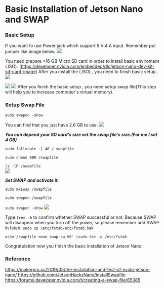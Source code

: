 ﻿# Basic Installation of Jetson Nano and  SWAP

### Basic Setup
If you want to use Power jack which support 5 V 4 A input. Remember put jumper like image below.
![](https://makerpro.cc/wp-content/uploads/2019/05/4.jpeg)

You need prepare >16 GB Micro SD card in order to install basic enviroment (.ISO).
(https://developer.nvidia.com/embedded/dlc/jetson-nano-dev-kit-sd-card-image) 
After you install the (.ISO) , you need to finish basic setup.
![](https://makerpro.cc/wp-content/uploads/2019/05/6.png)

![](https://makerpro.cc/wp-content/uploads/2019/05/7.png)
![](https://makerpro.cc/wp-content/uploads/2019/05/8.png)
After you finish the basic setup , you need setup swap file(This step will help you to increase computer's virtual memory).
### Setup Swap File
```sudo swapon -show```

You can find that you just have 2.6 GB to use.
![](https://makerpro.cc/wp-content/uploads/2019/05/11.png)

***You can depend your SD card's size set the swap file's size.(For me I set 4 GB)***

```sudo fallocate -| 4G / swapfile```

```sudo chmod 600 /swapfile```

```ls -lh /swapfile```<br>
![](https://makerpro.cc/wp-content/uploads/2019/05/12.png)<br>

***Set SWAP and activate it.***

```sudo mkswap /swapfile```

```sudo swapon /swapfile```

```sudo swapon -show```
![](https://makerpro.cc/wp-content/uploads/2019/05/13.png)<br>

Type ```free -h```  to confirm whether SWAP successful or not.
Because SWAP will disappear when you turn off the power, so please remember add SWAP in fstab.
```sudo cp /etc/fstab/etc/fstab.bak```

```echo'/swapfile none swap sw 00' |sudo tee -a /etc/fstab```

Congratulation now you finish the basic installation of Jetson Nano.
### Reference
https://makerpro.cc/2019/05/the-installation-and-test-of-nvida-jetson-nano/
https://github.com/JetsonHacksNano/installSwapfile
https://forums.developer.nvidia.com/t/creating-a-swap-file/65385
